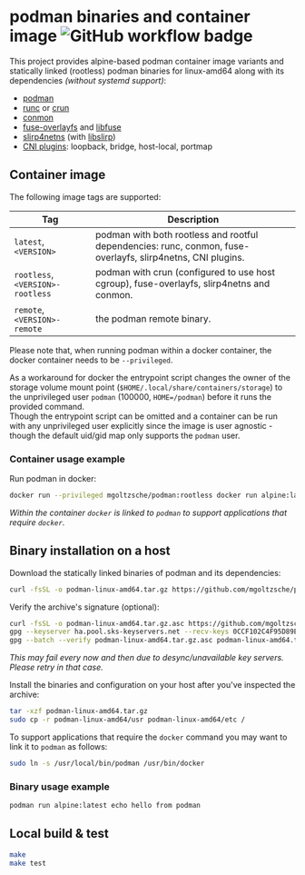 # podman binaries and container image ![GitHub workflow badge](https://github.com/mgoltzsche/podman-static/workflows/Release/badge.svg)

This project provides alpine-based podman container image variants and statically linked (rootless) podman binaries for linux-amd64 along with its dependencies _(without systemd support)_:
* [podman](https://github.com/containers/podman)
* [runc](https://github.com/opencontainers/runc/) or [crun](https://github.com/containers/crun)
* [conmon](https://github.com/containers/conmon)
* [fuse-overlayfs](https://github.com/containers/fuse-overlayfs) and [libfuse](https://github.com/libfuse/libfuse)
* [slirp4netns](https://github.com/rootless-containers/slirp4netns) (with [libslirp](https://gitlab.freedesktop.org/slirp/libslirp))
* [CNI plugins](https://github.com/containernetworking/plugins): loopback, bridge, host-local, portmap

## Container image

The following image tags are supported:

| Tag | Description |
| --- | ----------- |
| `latest`, `<VERSION>` | podman with both rootless and rootful dependencies: runc, conmon, fuse-overlayfs, slirp4netns, CNI plugins. |
| `rootless`, `<VERSION>-rootless` | podman with crun (configured to use host cgroup), fuse-overlayfs, slirp4netns and conmon. |
| `remote`, `<VERSION>-remote` | the podman remote binary. |

Please note that, when running podman within a docker container, the docker container needs to be `--privileged`.  

As a workaround for docker the entrypoint script changes the owner of the storage volume mount point (`$HOME/.local/share/containers/storage`) to the unprivileged user `podman` (100000, `HOME=/podman`) before it runs the provided command.  
Though the entrypoint script can be omitted and a container can be run with any unprivileged user explicitly since the image is user agnostic - though the default uid/gid map only supports the `podman` user.

### Container usage example

Run podman in docker:
```sh
docker run --privileged mgoltzsche/podman:rootless docker run alpine:latest echo hello from nested container
```
_Within the container `docker` is linked to `podman` to support applications that require `docker`._

## Binary installation on a host

Download the statically linked binaries of podman and its dependencies:
```sh
curl -fsSL -o podman-linux-amd64.tar.gz https://github.com/mgoltzsche/podman-static/releases/latest/download/podman-linux-amd64.tar.gz
```

Verify the archive's signature (optional):
```sh
curl -fsSL -o podman-linux-amd64.tar.gz.asc https://github.com/mgoltzsche/podman-static/releases/latest/download/podman-linux-amd64.tar.gz.asc
gpg --keyserver ha.pool.sks-keyservers.net --recv-keys 0CCF102C4F95D89E583FF1D4F8B5AF50344BB503
gpg --batch --verify podman-linux-amd64.tar.gz.asc podman-linux-amd64.tar.gz
```
_This may fail every now and then due to desync/unavailable key servers. Please retry in that case._  

Install the binaries and configuration on your host after you've inspected the archive:
```sh
tar -xzf podman-linux-amd64.tar.gz
sudo cp -r podman-linux-amd64/usr podman-linux-amd64/etc /
```

To support applications that require the `docker` command you may want to link it to `podman` as follows:
```sh
sudo ln -s /usr/local/bin/podman /usr/bin/docker
```

### Binary usage example

```sh
podman run alpine:latest echo hello from podman
```

## Local build & test

```sh
make
make test
```
